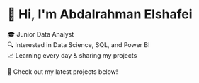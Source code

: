 # 👋 Hi, I'm Abdalrahman Elshafei

🎓 Junior Data Analyst  
🔍 Interested in Data Science, SQL, and Power BI  
📈 Learning every day & sharing my projects

📌 Check out my latest projects below!

